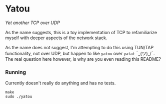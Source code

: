 # Yatou

*Yet another TCP over UDP*

As the name suggests, this is a toy implementation of TCP to refamiliarize
myself with deeper aspects of the network stack.

As the name does not suggest, I'm attempting to do this using TUN/TAP
functionality, not over UDP, but happen to like `yatou` over `yatat`
¯\_(ツ)_/¯.  The real question here however, is why are you even
reading this README?

### Running

Currently doesn't really do anything and has no tests.

```
make
sudo ./yatou
```
